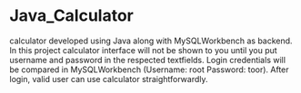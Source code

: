 # Java_Calculator
calculator developed using Java along with MySQLWorkbench as backend.
In this project calculator interface will not be shown to you until you put username and password in the respected textfields.
Login credentials will be compared in MySQLWorkbench (Username: root Password: toor).
After login, valid user can use calculator straightforwardly.
